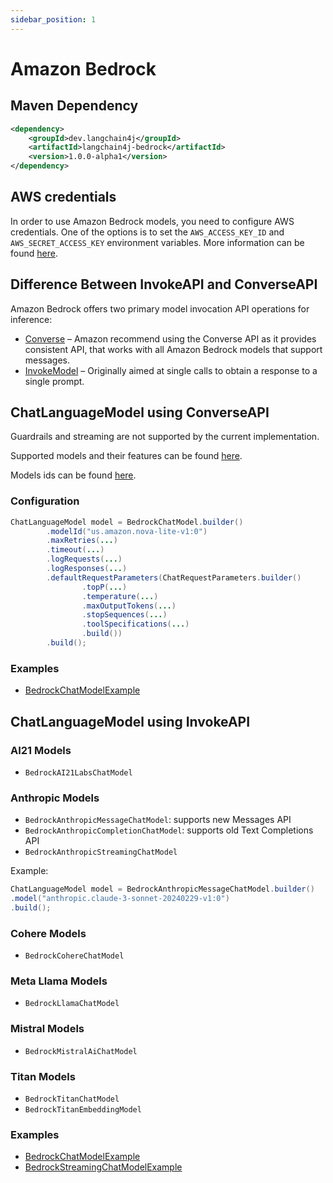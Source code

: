 ```yaml
---
sidebar_position: 1
---
```


# Amazon Bedrock

## Maven Dependency

```xml
<dependency>
    <groupId>dev.langchain4j</groupId>
    <artifactId>langchain4j-bedrock</artifactId>
    <version>1.0.0-alpha1</version>
</dependency>
```

## AWS credentials
In order to use Amazon Bedrock models, you need to configure AWS credentials.
One of the options is to set the `AWS_ACCESS_KEY_ID` and `AWS_SECRET_ACCESS_KEY` environment variables.
More information can be found [here](https://docs.aws.amazon.com/bedrock/latest/userguide/security-iam.html).

## Difference Between InvokeAPI and ConverseAPI
Amazon Bedrock offers two primary model invocation API operations for inference:
- [Converse](https://docs.aws.amazon.com/bedrock/latest/userguide/conversation-inference.html) – Amazon recommend using the Converse API as it provides consistent API, that works with all Amazon Bedrock models that support messages.
- [InvokeModel](https://docs.aws.amazon.com/bedrock/latest/userguide/inference-invoke.html) – Originally aimed at single calls to obtain a response to a single prompt.

## ChatLanguageModel using ConverseAPI
Guardrails and streaming are not supported by the current implementation.

Supported models and their features can be found [here](https://docs.aws.amazon.com/bedrock/latest/userguide/conversation-inference-supported-models-features.html).

Models ids can be found [here](https://docs.aws.amazon.com/bedrock/latest/userguide/models-supported.html).

### Configuration
```java
ChatLanguageModel model = BedrockChatModel.builder()
        .modelId("us.amazon.nova-lite-v1:0")
        .maxRetries(...)
        .timeout(...)
        .logRequests(...)
        .logResponses(...)
        .defaultRequestParameters(ChatRequestParameters.builder()
                .topP(...)
                .temperature(...)
                .maxOutputTokens(...)
                .stopSequences(...)
                .toolSpecifications(...)
                .build())
        .build();
```
### Examples

- [BedrockChatModelExample](https://github.com/langchain4j/langchain4j-examples/blob/main/bedrock-examples/src/main/java/converse/BedrockChatModelExample.java)

## ChatLanguageModel using InvokeAPI

### AI21 Models
- `BedrockAI21LabsChatModel`

### Anthropic Models
- `BedrockAnthropicMessageChatModel`: supports new Messages API
- `BedrockAnthropicCompletionChatModel`: supports old Text Completions API
- `BedrockAnthropicStreamingChatModel`

Example:
```java
ChatLanguageModel model = BedrockAnthropicMessageChatModel.builder()
.model("anthropic.claude-3-sonnet-20240229-v1:0")
.build();
```

### Cohere Models
- `BedrockCohereChatModel`

### Meta Llama Models
- `BedrockLlamaChatModel`

### Mistral Models
- `BedrockMistralAiChatModel`

### Titan Models
- `BedrockTitanChatModel`
- `BedrockTitanEmbeddingModel`

### Examples

- [BedrockChatModelExample](https://github.com/langchain4j/langchain4j-examples/blob/main/bedrock-examples/src/main/java/invoke/BedrockChatModelExample.java)
- [BedrockStreamingChatModelExample](https://github.com/langchain4j/langchain4j-examples/blob/main/bedrock-examples/src/main/java/invoke/BedrockStreamingChatModelExample.java)
